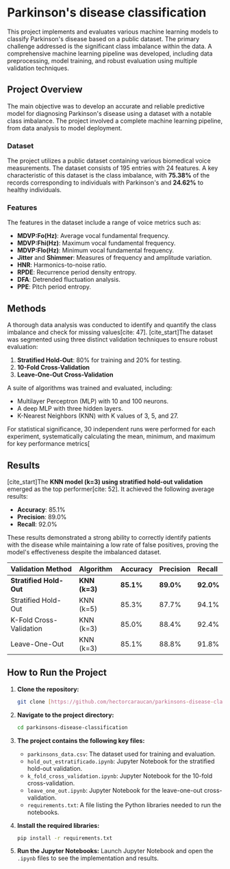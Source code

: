 # Parkinson's disease classification

This project implements and evaluates various machine learning models to classify Parkinson's disease based on a public dataset. The primary challenge addressed is the significant class imbalance within the data. A comprehensive machine learning pipeline was developed, including data preprocessing, model training, and robust evaluation using multiple validation techniques.

## Project Overview

The main objective was to develop an accurate and reliable predictive model for diagnosing Parkinson's disease using a dataset with a notable class imbalance. The project involved a complete machine learning pipeline, from data analysis to model deployment.

### Dataset

The project utilizes a public dataset containing various biomedical voice measurements. The dataset consists of 195 entries with 24 features. A key characteristic of this dataset is the class imbalance, with **75.38%** of the records corresponding to individuals with Parkinson's and **24.62%** to healthy individuals.

### Features

The features in the dataset include a range of voice metrics such as:
* **MDVP:Fo(Hz)**: Average vocal fundamental frequency.
* **MDVP:Fhi(Hz)**: Maximum vocal fundamental frequency.
* **MDVP:Flo(Hz)**: Minimum vocal fundamental frequency.
* **Jitter** and **Shimmer**: Measures of frequency and amplitude variation.
* **HNR**: Harmonics-to-noise ratio.
* **RPDE**: Recurrence period density entropy.
* **DFA**: Detrended fluctuation analysis.
* **PPE**: Pitch period entropy.

## Methods

A thorough data analysis was conducted to identify and quantify the class imbalance and check for missing values[cite: 47]. [cite_start]The dataset was segmented using three distinct validation techniques to ensure robust evaluation:

1.  **Stratified Hold-Out**: 80% for training and 20% for testing.
2.  **10-Fold Cross-Validation** 
3.  **Leave-One-Out Cross-Validation**

A suite of algorithms was trained and evaluated, including:
* Multilayer Perceptron (MLP) with 10 and 100 neurons.
* A deep MLP with three hidden layers.
* K-Nearest Neighbors (KNN) with K values of 3, 5, and 27.

For statistical significance, 30 independent runs were performed for each experiment, systematically calculating the mean, minimum, and maximum for key performance metrics[

## Results

[cite_start]The **KNN model (k=3) using stratified hold-out validation** emerged as the top performer[cite: 52]. It achieved the following average results:

* **Accuracy**: 85.1% 
* **Precision**: 89.0% 
* **Recall**: 92.0% 

These results demonstrated a strong ability to correctly identify patients with the disease while maintaining a low rate of false positives, proving the model's effectiveness despite the imbalanced dataset.

| Validation Method | Algorithm | Accuracy | Precision | Recall |
| :--- | :--- | :--- | :--- | :--- |
| **Stratified Hold-Out** | **KNN (k=3)** | **85.1%** | **89.0%**  | **92.0%** |
| Stratified Hold-Out | KNN (k=5) | 85.3%  | 87.7%  | 94.1%  |
| K-Fold Cross-Validation | KNN (k=3) | 85.0%  | 88.4% | 92.4%  |
| Leave-One-Out | KNN (k=3) | 85.1%  | 88.8%  | 91.8%  |

## How to Run the Project

1.  **Clone the repository:**
    ```bash
    git clone [https://github.com/hectorcaraucan/parkinsons-disease-classification.git](https://github.com/hectorcaraucan/parkinsons-disease-classification.git)
    ```
2.  **Navigate to the project directory:**
    ```bash
    cd parkinsons-disease-classification
    ```
3.  **The project contains the following key files:**
    * `parkinsons_data.csv`: The dataset used for training and evaluation.
    * `hold_out_estratificado.ipynb`: Jupyter Notebook for the stratified hold-out validation.
    * `k_fold_cross_validation.ipynb`: Jupyter Notebook for the 10-fold cross-validation.
    * `leave_one_out.ipynb`: Jupyter Notebook for the leave-one-out cross-validation.
    * `requirements.txt`: A file listing the Python libraries needed to run the notebooks.

4.  **Install the required libraries:**
    ```bash
    pip install -r requirements.txt
    ```
5.  **Run the Jupyter Notebooks:**
    Launch Jupyter Notebook and open the `.ipynb` files to see the implementation and results.
